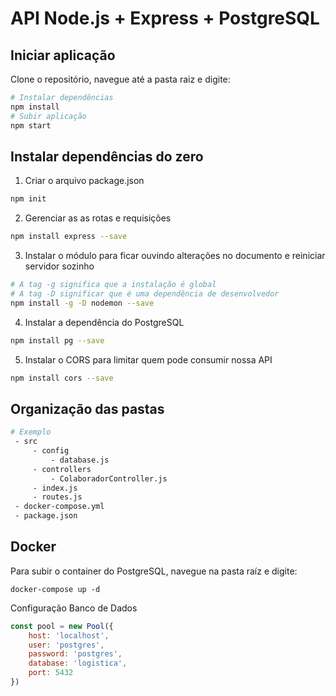 # API Node.js + Express + PostgreSQL

## Iniciar aplicação
Clone o repositório, navegue até a pasta raiz e digite:
```bash
# Instalar dependências
npm install
# Subir aplicação
npm start
```

## Instalar dependências do zero
1. Criar o arquivo package.json
```bash
npm init
```

2. Gerenciar as as rotas e requisições
```bash
npm install express --save
```

3. Instalar o módulo para ficar ouvindo alterações no documento e reiniciar servidor sozinho
```bash
# A tag -g significa que a instalação é global
# A tag -D significar que é uma dependência de desenvolvedor
npm install -g -D nodemon --save
```

4. Instalar a dependência do PostgreSQL
```bash
npm install pg --save
```

5. Instalar o CORS para limitar quem pode consumir nossa API
```bash
npm install cors --save
```

## Organização das pastas
```bash
# Exemplo
 - src
     - config
         - database.js
     - controllers
         - ColaboradorController.js
     - index.js
     - routes.js
 - docker-compose.yml
 - package.json
```

## Docker
Para subir o container do PostgreSQL, navegue na pasta raíz e digite:
```docker
docker-compose up -d
```

Configuração Banco de Dados
```javascript
const pool = new Pool({
    host: 'localhost',
    user: 'postgres',
    password: 'postgres',
    database: 'logistica',
    port: 5432
})
```